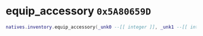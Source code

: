 # equip_accessory `0x5A80659D`

```lua
natives.inventory.equip_accessory(_unk0 --[[ integer ]], _unk1 --[[ integer ]], _unk2 --[[ integer ]])
```